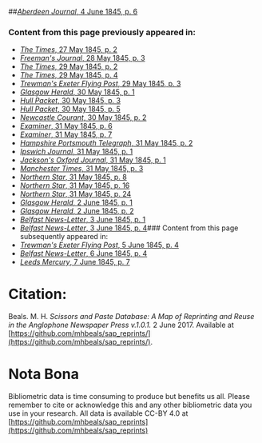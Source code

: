 ##[*Aberdeen Journal*, 4 June 1845, p. 6](https://mhbeals.github.io/sap_html/Aberdeen-Journal/Aberdeen-Journal-4-June-1845-p-6)

### Content from this page previously appeared in:
+ [*The Times*, 27 May 1845, p. 2](https://mhbeals.github.io/sap_html/The-Times/The-Times-27-May-1845-p-2)
+ [*Freeman's Journal*, 28 May 1845, p. 3](https://mhbeals.github.io/sap_html/Freeman's-Journal/Freeman's-Journal-28-May-1845-p-3)
+ [*The Times*, 29 May 1845, p. 2](https://mhbeals.github.io/sap_html/The-Times/The-Times-29-May-1845-p-2)
+ [*The Times*, 29 May 1845, p. 4](https://mhbeals.github.io/sap_html/The-Times/The-Times-29-May-1845-p-4)
+ [*Trewman's Exeter Flying Post*, 29 May 1845, p. 3](https://mhbeals.github.io/sap_html/Trewman's-Exeter-Flying-Post/Trewman's-Exeter-Flying-Post-29-May-1845-p-3)
+ [*Glasgow Herald*, 30 May 1845, p. 1](https://mhbeals.github.io/sap_html/Glasgow-Herald/Glasgow-Herald-30-May-1845-p-1)
+ [*Hull Packet*, 30 May 1845, p. 3](https://mhbeals.github.io/sap_html/Hull-Packet/Hull-Packet-30-May-1845-p-3)
+ [*Hull Packet*, 30 May 1845, p. 5](https://mhbeals.github.io/sap_html/Hull-Packet/Hull-Packet-30-May-1845-p-5)
+ [*Newcastle Courant*, 30 May 1845, p. 2](https://mhbeals.github.io/sap_html/Newcastle-Courant/Newcastle-Courant-30-May-1845-p-2)
+ [*Examiner*, 31 May 1845, p. 6](https://mhbeals.github.io/sap_html/Examiner/Examiner-31-May-1845-p-6)
+ [*Examiner*, 31 May 1845, p. 7](https://mhbeals.github.io/sap_html/Examiner/Examiner-31-May-1845-p-7)
+ [*Hampshire Portsmouth Telegraph*, 31 May 1845, p. 2](https://mhbeals.github.io/sap_html/Hampshire-Portsmouth-Telegraph/Hampshire-Portsmouth-Telegraph-31-May-1845-p-2)
+ [*Ipswich Journal*, 31 May 1845, p. 1](https://mhbeals.github.io/sap_html/Ipswich-Journal/Ipswich-Journal-31-May-1845-p-1)
+ [*Jackson's Oxford Journal*, 31 May 1845, p. 1](https://mhbeals.github.io/sap_html/Jackson's-Oxford-Journal/Jackson's-Oxford-Journal-31-May-1845-p-1)
+ [*Manchester Times*, 31 May 1845, p. 3](https://mhbeals.github.io/sap_html/Manchester-Times/Manchester-Times-31-May-1845-p-3)
+ [*Northern Star*, 31 May 1845, p. 8](https://mhbeals.github.io/sap_html/Northern-Star/Northern-Star-31-May-1845-p-8)
+ [*Northern Star*, 31 May 1845, p. 16](https://mhbeals.github.io/sap_html/Northern-Star/Northern-Star-31-May-1845-p-16)
+ [*Northern Star*, 31 May 1845, p. 24](https://mhbeals.github.io/sap_html/Northern-Star/Northern-Star-31-May-1845-p-24)
+ [*Glasgow Herald*, 2 June 1845, p. 1](https://mhbeals.github.io/sap_html/Glasgow-Herald/Glasgow-Herald-2-June-1845-p-1)
+ [*Glasgow Herald*, 2 June 1845, p. 2](https://mhbeals.github.io/sap_html/Glasgow-Herald/Glasgow-Herald-2-June-1845-p-2)
+ [*Belfast News-Letter*, 3 June 1845, p. 1](https://mhbeals.github.io/sap_html/Belfast-News-Letter/Belfast-News-Letter-3-June-1845-p-1)
+ [*Belfast News-Letter*, 3 June 1845, p. 4](https://mhbeals.github.io/sap_html/Belfast-News-Letter/Belfast-News-Letter-3-June-1845-p-4)### Content from this page subsequently appeared in:
+ [*Trewman's Exeter Flying Post*, 5 June 1845, p. 4](https://mhbeals.github.io/sap_html/Trewman's-Exeter-Flying-Post/Trewman's-Exeter-Flying-Post-5-June-1845-p-4)
+ [*Belfast News-Letter*, 6 June 1845, p. 4](https://mhbeals.github.io/sap_html/Belfast-News-Letter/Belfast-News-Letter-6-June-1845-p-4)
+ [*Leeds Mercury*, 7 June 1845, p. 7](https://mhbeals.github.io/sap_html/Leeds-Mercury/Leeds-Mercury-7-June-1845-p-7)
                    
# Citation: 

Beals. M. H. *Scissors and Paste Database: A Map of Reprinting and Reuse in the Anglophone Newspaper Press v.1.0.1.* 2 June 2017. Available at [https://github.com/mhbeals/sap_reprints/](https://github.com/mhbeals/sap_reprints/). 
                    
# Nota Bona

Bibliometric data is time consuming to produce but benefits us all. Please remember to cite or acknowledge this and any other bibliometric data you use in your research. All data is available CC-BY 4.0 at [https://github.com/mhbeals/sap_reprints](https://github.com/mhbeals/sap_reprints)